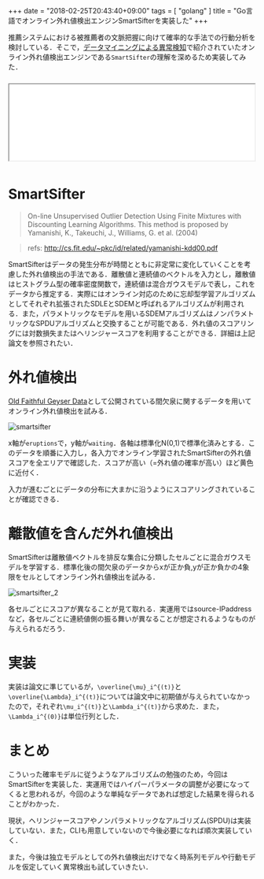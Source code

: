 +++
date = "2018-02-25T20:43:40+09:00"
tags = [ "golang" ]
title = "Go言語でオンライン外れ値検出エンジンSmartSifterを実装した"
+++

推薦システムにおける被推薦者の文脈把握に向けて確率的な手法での行動分析を検討している．そこで，[データマイニングによる異常検知](https://www.amazon.co.jp/gp/product/4320018826/ref=as_li_qf_asin_il_tl?ie=UTF8&tag=monochromeg03-22&creative=1211&linkCode=as2&creativeASIN=4320018826&linkId=9ef342a0d75794d32bcc7a18b8641e4d)で紹介されていたオンライン外れ値検出エンジンである`SmartSifter`の理解を深めるため実装してみた．

<iframe src="//hatenablog-parts.com/embed?url=https%3A%2F%2Fgithub.com%2Fmonochromegane%2Fsmartsifter" title="monochromegane/smartsifter" class="embed-card embed-webcard" scrolling="no" frame border="0" style="width: 100%; height: 155px; max-width: 500px; margin: 10px 0px;">&lt;a href="https://github.com/monochromegane/smartsifter"&gt;monochromegane/smartsifter&lt;/a&gt;</iframe>

# SmartSifter

> On-line Unsupervised Outlier Detection Using Finite Mixtures with Discounting Learning Algorithms. This method is proposed by Yamanishi, K., Takeuchi, J., Williams, G. et al. (2004)

> refs: http://cs.fit.edu/~pkc/id/related/yamanishi-kdd00.pdf

SmartSifterはデータの発生分布が時間とともに非定常に変化していくことを考慮した外れ値検出の手法である．離散値と連続値のベクトルを入力とし，離散値はヒストグラム型の確率密度関数で，連続値は混合ガウスモデルで表し，これをデータから推定する．実際にはオンライン対応のために忘却型学習アルゴリズムとしてそれぞれ拡張されたSDLEとSDEMと呼ばれるアルゴリズムが利用される．また，パラメトリックなモデルを用いるSDEMアルゴリズムはノンパラメトリックなSPDUアルゴリズムと交換することが可能である．外れ値のスコアリングには対数損失またはヘリンジャースコアを利用することができる．詳細は上記論文を参照されたい．

# 外れ値検出

[Old Faithful Geyser Data](http://www.stat.cmu.edu/~larry/all-of-statistics/=data/faithful.dat)として公開されている間欠泉に関するデータを用いてオンライン外れ値検出を試みる．

![smartsifter](https://user-images.githubusercontent.com/1845486/36640826-93e5ab9a-1a69-11e8-8672-7b59116528ad.gif)

x軸が`eruptions`で，y軸が`waiting`．各軸は標準化N(0,1)で標準化済みとする．このデータを順番に入力し，各入力でオンライン学習されたSmartSifterの外れ値スコアを全エリアで確認した．スコアが高い（=外れ値の確率が高い）ほど黄色に近付く．

入力が進むごとにデータの分布に大まかに沿うようにスコアリングされていることが確認できる．

# 離散値を含んだ外れ値検出

SmartSifterは離散値ベクトルを排反な集合に分類したセルごとに混合ガウスモデルを学習する．標準化後の間欠泉のデータからxが正か負,yが正か負かの4象限をセルとしてオンライン外れ値検出を試みる．

![smartsifter_2](https://user-images.githubusercontent.com/1845486/36641381-247afd9c-1a72-11e8-9fe2-2303e3f67b4a.gif)

各セルごとにスコアが異なることが見て取れる．実運用ではsource-IPaddressなど，各セルごとに連続値側の振る舞いが異なることが想定されるようなものが与えられるだろう．

# 実装

実装は論文に準じているが，`\overline{\mu}_i^{(t)}`と`\overline{\Lambda}_i^{(t)}`については論文中に初期値が与えられていなかったので，それぞれ`\mu_i^{(t)}`と`\Lambda_i^{(t)}`から求めた．また，`\Lambda_i^{(0)}`は単位行列とした．

# まとめ

こういった確率モデルに従うようなアルゴリズムの勉強のため，今回はSmartSifterを実装した．実運用ではハイパーパラメータの調整が必要になってくると思われるが，今回のような単純なデータであれば想定した結果を得られることがわかった．

現状，ヘリンジャースコアやノンパラメトリックなアルゴリズム(SPDU)は実装していない．また，CLIも用意していないので今後必要になれば順次実装していく．

また，今後は独立モデルとしての外れ値検出だけでなく時系列モデルや行動モデルを仮定していく異常検出も試していきたい．

